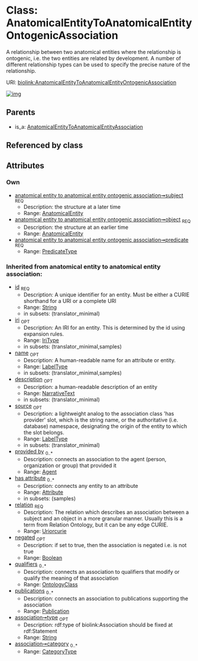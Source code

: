 
# Class: AnatomicalEntityToAnatomicalEntityOntogenicAssociation


A relationship between two anatomical entities where the relationship is ontogenic, i.e. the two entities are related by development. A number of different relationship types can be used to specify the precise nature of the relationship.

URI: [biolink:AnatomicalEntityToAnatomicalEntityOntogenicAssociation](https://w3id.org/biolink/vocab/AnatomicalEntityToAnatomicalEntityOntogenicAssociation)


[![img](https://yuml.me/diagram/nofunky;dir:TB/class/[Publication],[OntologyClass],[Attribute],[AnatomicalEntity]<object%201..1-%20[AnatomicalEntityToAnatomicalEntityOntogenicAssociation&#124;predicate:predicate_type;relation(i):uriorcurie;negated(i):boolean%20%3F;type(i):string%20%3F;category(i):category_type%20*;id(i):string;iri(i):iri_type%20%3F;name(i):label_type%20%3F;description(i):narrative_text%20%3F;source(i):label_type%20%3F],[AnatomicalEntity]<subject%201..1-%20[AnatomicalEntityToAnatomicalEntityOntogenicAssociation],[AnatomicalEntityToAnatomicalEntityAssociation]^-[AnatomicalEntityToAnatomicalEntityOntogenicAssociation],[AnatomicalEntityToAnatomicalEntityAssociation],[AnatomicalEntity],[Agent])](https://yuml.me/diagram/nofunky;dir:TB/class/[Publication],[OntologyClass],[Attribute],[AnatomicalEntity]<object%201..1-%20[AnatomicalEntityToAnatomicalEntityOntogenicAssociation&#124;predicate:predicate_type;relation(i):uriorcurie;negated(i):boolean%20%3F;type(i):string%20%3F;category(i):category_type%20*;id(i):string;iri(i):iri_type%20%3F;name(i):label_type%20%3F;description(i):narrative_text%20%3F;source(i):label_type%20%3F],[AnatomicalEntity]<subject%201..1-%20[AnatomicalEntityToAnatomicalEntityOntogenicAssociation],[AnatomicalEntityToAnatomicalEntityAssociation]^-[AnatomicalEntityToAnatomicalEntityOntogenicAssociation],[AnatomicalEntityToAnatomicalEntityAssociation],[AnatomicalEntity],[Agent])

## Parents

 *  is_a: [AnatomicalEntityToAnatomicalEntityAssociation](AnatomicalEntityToAnatomicalEntityAssociation.md)

## Referenced by class


## Attributes


### Own

 * [anatomical entity to anatomical entity ontogenic association➞subject](anatomical_entity_to_anatomical_entity_ontogenic_association_subject.md)  <sub>REQ</sub>
     * Description: the structure at a later time
     * Range: [AnatomicalEntity](AnatomicalEntity.md)
 * [anatomical entity to anatomical entity ontogenic association➞object](anatomical_entity_to_anatomical_entity_ontogenic_association_object.md)  <sub>REQ</sub>
     * Description: the structure at an earlier time
     * Range: [AnatomicalEntity](AnatomicalEntity.md)
 * [anatomical entity to anatomical entity ontogenic association➞predicate](anatomical_entity_to_anatomical_entity_ontogenic_association_predicate.md)  <sub>REQ</sub>
     * Range: [PredicateType](types/PredicateType.md)

### Inherited from anatomical entity to anatomical entity association:

 * [id](id.md)  <sub>REQ</sub>
     * Description: A unique identifier for an entity. Must be either a CURIE shorthand for a URI or a complete URI
     * Range: [String](types/String.md)
     * in subsets: (translator_minimal)
 * [iri](iri.md)  <sub>OPT</sub>
     * Description: An IRI for an entity. This is determined by the id using expansion rules.
     * Range: [IriType](types/IriType.md)
     * in subsets: (translator_minimal,samples)
 * [name](name.md)  <sub>OPT</sub>
     * Description: A human-readable name for an attribute or entity.
     * Range: [LabelType](types/LabelType.md)
     * in subsets: (translator_minimal,samples)
 * [description](description.md)  <sub>OPT</sub>
     * Description: a human-readable description of an entity
     * Range: [NarrativeText](types/NarrativeText.md)
     * in subsets: (translator_minimal)
 * [source](source.md)  <sub>OPT</sub>
     * Description: a lightweight analog to the association class 'has provider' slot, which is the string name, or the authoritative (i.e. database) namespace, designating the origin of the entity to which the slot belongs.
     * Range: [LabelType](types/LabelType.md)
     * in subsets: (translator_minimal)
 * [provided by](provided_by.md)  <sub>0..\*</sub>
     * Description: connects an association to the agent (person, organization or group) that provided it
     * Range: [Agent](Agent.md)
 * [has attribute](has_attribute.md)  <sub>0..\*</sub>
     * Description: connects any entity to an attribute
     * Range: [Attribute](Attribute.md)
     * in subsets: (samples)
 * [relation](relation.md)  <sub>REQ</sub>
     * Description: The relation which describes an association between a subject and an object in a more granular manner. Usually this is a term from Relation Ontology, but it can be any edge CURIE.
     * Range: [Uriorcurie](types/Uriorcurie.md)
 * [negated](negated.md)  <sub>OPT</sub>
     * Description: if set to true, then the association is negated i.e. is not true
     * Range: [Boolean](types/Boolean.md)
 * [qualifiers](qualifiers.md)  <sub>0..\*</sub>
     * Description: connects an association to qualifiers that modify or qualify the meaning of that association
     * Range: [OntologyClass](OntologyClass.md)
 * [publications](publications.md)  <sub>0..\*</sub>
     * Description: connects an association to publications supporting the association
     * Range: [Publication](Publication.md)
 * [association➞type](association_type.md)  <sub>OPT</sub>
     * Description: rdf:type of biolink:Association should be fixed at rdf:Statement
     * Range: [String](types/String.md)
 * [association➞category](association_category.md)  <sub>0..\*</sub>
     * Range: [CategoryType](types/CategoryType.md)
